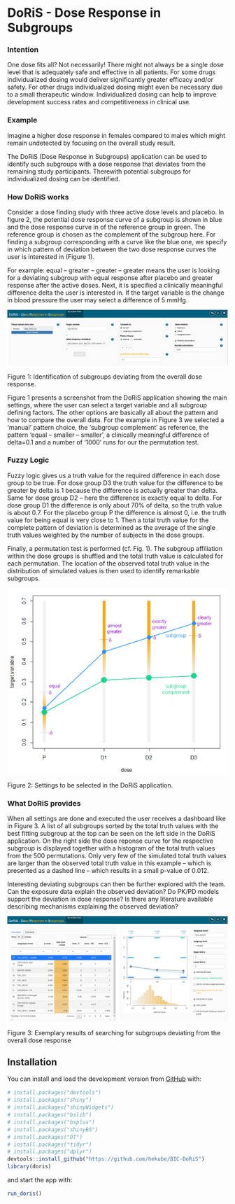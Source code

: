 # DoRiS - Dose Response in Subgroups

### Intention
One dose fits all? Not necessarily! There might not always be a single dose 
level that is adequately safe and effective in all patients. For some drugs 
individualized dosing would deliver significantly greater efficacy and/or safety.
For other drugs individualized dosing might even be necessary due to a small
therapeutic window. Individualized dosing can help to improve development 
success rates and competitiveness in clinical use.

### Example 
Imagine a higher dose response in females compared to males which might remain
undetected by focusing on the overall study result.

The DoRiS (Dose Response in Subgroups) application can be used to identify such
subgroups with a dose response that deviates from the remaining study participants. 
Therewith potential subgroups for individualized dosing can be identified.

### How DoRiS works
Consider a dose finding study with three active dose levels and placebo.
In figure 2, the potential dose response curve of a subgroup is 
shown in blue and the dose response curve in of the reference group in green.
The reference group is chosen as the complement of the subgroup here.
For finding a subgroup corresponding with a curve like the blue one, we specify in which pattern of deviation between the two dose response 
curves the user is interested in (Figure 1).

For example: equal – greater – greater – greater means the user is looking for a 
deviating subgroup with equal response after placebo and greater response 
after the active doses. Next, it is specified a clinically meaningful difference 
delta the user is interested in. If the target variable is the change in blood
pressure the user may select a difference of 5 mmHg. 

<img src='inst/app/www/Screenshot_doris_presentation_options_newer.png'>

Figure 1: Identification of subgroups deviating from the overall dose response.


Figure 1 presents a screenshot from the DoRiS application 
showing the main settings, where the user can select a target variable 
and all subgroup defining factors. The other options are basically 
all about the pattern and how to compare the overall data. 
For the example in Figure 3 we selected a ‘manual’ pattern choice, the 
‘subgroup complement’ as reference, the pattern ‘equal – smaller – smaller’,
a clinically meaningful difference of delta=0.1 and a number of ‘1000’ runs for our the permutation test. 


### Fuzzy Logic
Fuzzy logic gives us a truth value for the required difference in each dose 
group to be true. For dose group D3 the truth value for the difference to be 
greater by delta is 1 because the difference is actually greater than delta. 
Same for dose group D2 – here the difference is exactly equal to delta. 
For dose group D1 the difference is only about 70% of delta, so the truth value
is about 0.7. For the placebo group P the difference is almost 0, i.e. the
truth value for being equal is very close to 1. Then a total truth value
for the complete pattern of deviation is determined as the average of the
single truth values weighted by the number of subjects in the dose groups. 

Finally, a permutation test is performed (cf. Fig. 1). 
The subgroup affiliation within the dose groups is shuffled and the total
truth value is calculated for each permutation. The location of the
observed total truth value in the distribution of simulated values is 
then used to identify remarkable subgroups.

<img src='inst/app/www/Example_diagram_new.png'>

Figure 2: Settings to be selected in the DoRiS application.


### What DoRiS provides

When all settings are done and executed the user receives a dashboard 
like in Figure 3. A list of all subgroups sorted by the total truth 
values with the best fitting subgroup at the top can be seen on the 
left side in the DoRiS application. On the right side the dose 
reponse curve for the respective subgroup is displayed together with 
a histogram of the total truth values from the 500 permutations. 
Only very few of the simulated total truth values are larger than the observed 
total truth value in this example – which is presented as a dashed line – which
results in a small p-value of 0.012.

Interesting deviating subgroups can then be further explored 
with the team. Can the exposure data explain the observed deviation? 
Do PK/PD models support the deviation in dose response? Is there any 
literature available describing mechanisms explaining the observed deviation? 

<img src='inst/app/www/Screenshot_doris_presentation_newer.png'>

Figure 3: Exemplary results of searching for subgroups deviating from the overall dose response 


## Installation

You can install and load the development version from
[GitHub](https://github.com/) with:

``` r
# install.packages("devtools")
# install.packages("shiny")
# install.packages("shinyWidgets")
# install.packages("bslib")
# install.packages("bsplus")
# install.packages("shinyBS")
# install.packages("DT")
# install.packages("tidyr")
# install.packages("dplyr")
devtools::install_github("https://github.com/hekube/BIC-DoRiS")
library(doris)
```

and start the app with:

``` r
run_doris()
```
